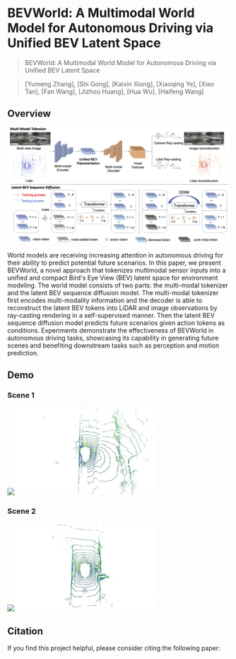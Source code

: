 # BEVWorld: A Multimodal World Model for Autonomous Driving via Unified BEV Latent Space
> BEVWorld: A Multimodal World Model for Autonomous Driving via Unified BEV Latent Space

> [Yumeng Zhang], [Shi Gong], [Kaixin Xiong], [Xiaoqing Ye], [Xiao Tan], [Fan Wang], [Jizhou Huang], [Hua Wu], [Haifeng Wang]


## Overview
![overview](./figs/overview.png)

World models are receiving increasing attention in autonomous driving for their ability to predict potential future scenarios. In this paper, we present BEVWorld, a novel approach that tokenizes multimodal sensor inputs into a unified and compact Bird's Eye View (BEV) latent space for environment modeling. The world model consists of two parts: the multi-modal tokenizer and the latent BEV sequence diffusion model. The multi-modal tokenizer first encodes multi-modality information and the decoder is able to reconstruct the latent BEV tokens into LiDAR and image observations by ray-casting rendering in a self-supervised manner. Then the latent BEV sequence diffusion model predicts future scenarios given action tokens as conditions. Experiments demonstrate the effectiveness of BEVWorld in autonomous driving tasks, showcasing its capability in generating future scenes and benefiting downstream tasks such as perception and motion prediction.


## Demo

### Scene 1

<img src="./figs/demo1_img.gif" width="600"/><img src="./figs/demo1_point.gif" width="320"/>

### Scene 2

<img src="./figs/demo2_img.gif" width="600"/><img src="./figs/demo2_point.gif" width="320"/>

## Citation

If you find this project helpful, please consider citing the following paper:
